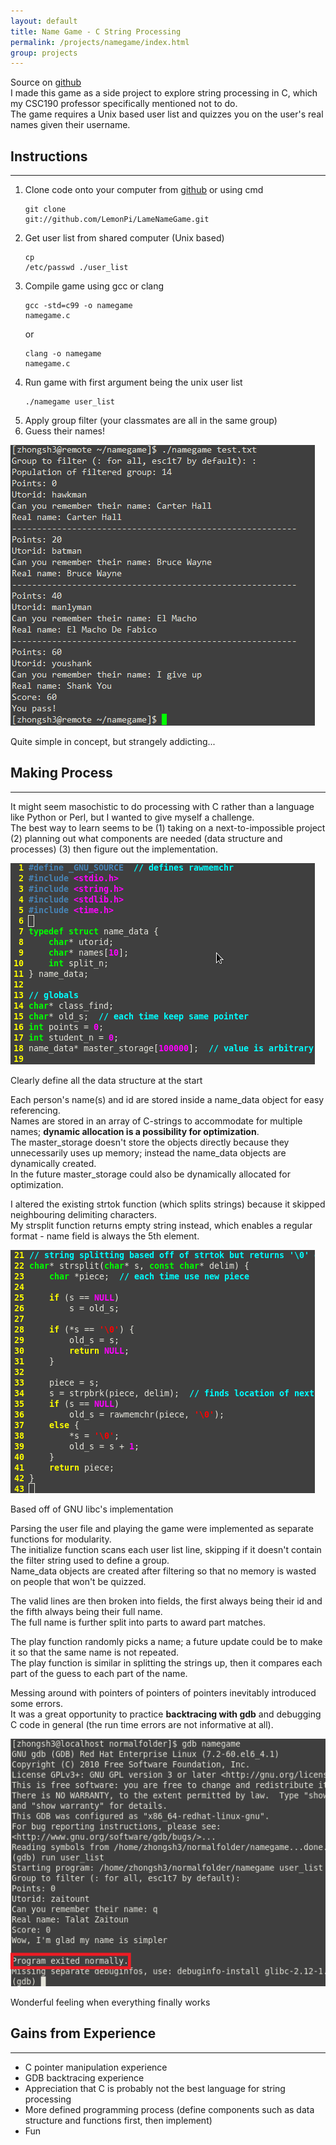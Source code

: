 ```yaml
---
layout: default
title: Name Game - C String Processing
permalink: /projects/namegame/index.html
group: projects
---
```

Source on [github](https://github.com/LemonPi/LameNameGame)  
I made this game as a side project to explore string processing in C, which my CSC190 professor specifically mentioned not to do.  
The game requires a Unix based user list and quizzes you on the user's real names given their username. 

## Instructions <a name="instructions"> </a>
------------------------
1. Clone code onto your computer from [github](https://github.com/LemonPi/LameNameGame) or using cmd <pre><code>git clone git://github.com/LemonPi/LameNameGame.git</code></pre>
2. Get user list from shared computer (Unix based)  <pre><code>cp /etc/passwd ./user_list </code></pre> 
3. Compile game using gcc or clang <pre><code>gcc -std=c99 -o namegame namegame.c</code></pre> or <pre><code>clang -o namegame namegame.c</code></pre>
4. Run game with first argument being the unix user list  <pre><code>./namegame user_list</code></pre>   
5. Apply group filter (your classmates are all in the same group) 
6. Guess their names!  

<div class="frames">
<img src="playing.png">
<p>Quite simple in concept, but strangely addicting...</p>
</div>

<a name="making"> </a>
## Making Process 
------------------------
It might seem masochistic to do processing with C rather than a language like Python or Perl, but I wanted to give myself a challenge.  
The best way to learn seems to be (1) taking on a next-to-impossible project (2) planning out what components are needed (data structure and processes) (3) then figure out the implementation.  
<div class="frames">
<img src="structure.png">
<p>Clearly define all the data structure at the start</p>
</div>

Each person's name(s) and id are stored inside a name\_data object for easy referencing.  
Names are stored in an array of C-strings to accommodate for multiple names; **dynamic allocation is a possibility for optimization**.  
The master\_storage doesn't store the objects directly because they unnecessarily uses up memory; instead the name\_data objects are dynamically created.  
In the future master\_storage could also be dynamically allocated for optimization.  

I altered the existing strtok function (which splits strings) because it skipped neighbouring delimiting characters.  
My strsplit function returns empty string instead, which enables a regular format - name field is always the 5th element.  
<div class="frames">
<img src="strsplit.png">
<p>Based off of GNU libc's implementation</p>
</div>

Parsing the user file and playing the game were implemented as separate functions for modularity.  
The initialize function scans each user list line, skipping if it doesn't contain the filter string used to define a group.  
Name\_data objects are created after filtering so that no memory is wasted on people that won't be quizzed.  

The valid lines are then broken into fields, the first always being their id and the fifth always being their full name.  
The full name is further split into parts to award part matches.  

The play function randomly picks a name; a future update could be to make it so that the same name is not repeated.  
The play function is similar in splitting the strings up, then it compares each part of the guess to each part of the name.

Messing around with pointers of pointers of pointers inevitably introduced some errors.  
It was a great opportunity to practice **backtracing with gdb** and debugging C code in general (the run time errors are not informative at all).
<div class="frames">
<img src="gdb.png">
<p>Wonderful feeling when everything finally works</p>
</div>

<a name="names"> </a>
## Gains from Experience
-----------------------------
- C pointer manipulation experience
- GDB backtracing experience
- Appreciation that C is probably not the best language for string processing
- More defined programming process (define components such as data structure and functions first, then implement)
- Fun